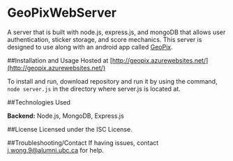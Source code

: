 # GeoPixWebServer

A server that is built with node.js, express.js, and mongoDB that allows user authentication, sticker storage, and score mechanics. This server is designed to use along with an android app called [GeoPix](https://github.com/justAdevTV/geo-pix).

##Installation and Usage
Hosted at [http://geopix.azurewebsites.net/](http://geopix.azurewebsites.net/)

To install and run, download repository and run it by using the command, ```node server.js``` in the directory where server.js is located at.

##Technologies Used

**Backend:** Node.js, MongoDB, Express.js

##License
Licensed under the ISC License.

##Troubleshooting/Contact
If having issues, contact j.wong.9@alumni.ubc.ca for help.

